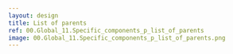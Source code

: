 ```yaml
---
layout: design
title: List of parents
ref: 00.Global_11.Specific_components_p_list_of_parents
image: 00.Global_11.Specific_components_p_list_of_parents.png
---
```


